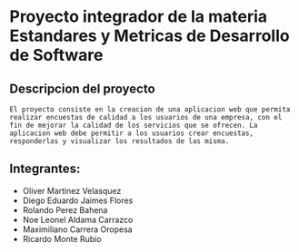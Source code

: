 # Proyecto integrador de la materia Estandares y Metricas de Desarrollo de Software

## Descripcion del proyecto

    El proyecto consiste en la creacion de una aplicacion web que permita realizar encuestas de calidad a los usuarios de una empresa, con el fin de mejorar la calidad de los servicios que se ofrecen. La aplicacion web debe permitir a los usuarios crear encuestas, responderlas y visualizar los resultados de las misma.

## Integrantes:

- Oliver Martinez Velasquez
- Diego Eduardo Jaimes Flores
- Rolando Perez Bahena
- Noe Leonel Aldama Carrazco
- Maximiliano Carrera Oropesa
- Ricardo Monte Rubio
